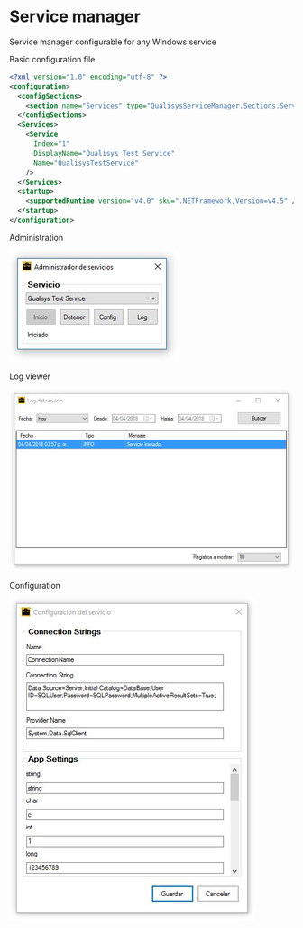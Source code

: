 # Service manager

Service manager configurable for any Windows service

Basic configuration file

```xml
<?xml version="1.0" encoding="utf-8" ?>
<configuration>
  <configSections>
    <section name="Services" type="QualisysServiceManager.Sections.ServiceSection, QualisysServiceManager" />
  </configSections>
  <Services>
    <Service
      Index="1"
      DisplayName="Qualisys Test Service"
      Name="QualisysTestService"
    />
  </Services>
  <startup>
    <supportedRuntime version="v4.0" sku=".NETFramework,Version=v4.5" />
  </startup>
</configuration>
```

Administration

![Qualisys Service Manager - Administration](https://github.com/anayarojo/qualisys-service-manager/blob/master/img/administration-20180404.JPG)

Log viewer

![Qualisys Service Manager - Log Viewer](https://github.com/anayarojo/qualisys-service-manager/blob/master/img/log-viewer-20180404.JPG)

Configuration

![Qualisys Service Manager - Configuration](https://github.com/anayarojo/qualisys-service-manager/blob/master/img/configuration-20180404.JPG)

